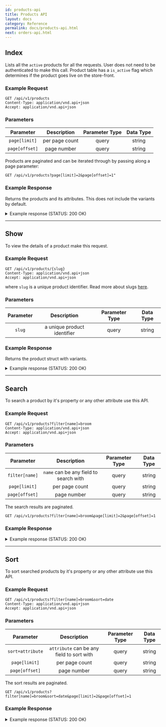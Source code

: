 ```yaml
---
id: products-api
title: Products API
layout: docs
category: Reference
permalink: docs/products-api.html
next: orders-api.html
---
```


## Index

Lists all the `active` products for all the requests. User does not need to be authenticated to make this call. Product table has a `is_active` flag which determines if the product goes live on the store-front.

### Example Request

```
GET /api/v1/products
Content-Type: application/vnd.api+json
Accept: application/vnd.api+json
```

### Parameters

| Parameter      | Description                                                | Parameter Type | Data Type |
|:--------------:|:----------------------------------------------------------:|:--------------:|:---------:|
| `page[limit]`  | per page count                                             | query          | string    |
| `page[offset]` | page number                                                | query          | string    |

Products are paginated and can be iterated through by passing along a page parameter:

```
GET /api/v1/products?page[limit]=2&page[offset]=1"
```

###  Example Response

Returns the products and its attributes. This does not include the variants by default.

<details><summary>Example response (STATUS: 200 OK)</summary>

```json
{
  "data": [
    {
      "attributes": {
        "available_on": null,
        "deleted_at": null,
        "description": "\"This ...is the Golden Snitch, and it's the most important ball of the lot. It's very hard to catch because it's so fast and difficult to see. It's the Seeker's job to catch it.\"",
        "discontinue_on": null,
        "images": [
          {
            "product_url": "https://snitch-product-images.s3.amazonaws.com/uploads/images/product/14/images/snitch%20.jpeg"
          }
        ],
        "max_retail_price": {
          "amount": "1200.00",
          "currency": "USD"
        },
        "meta_description": null,
        "meta_keywords": null,
        "meta_title": null,
        "name": "Golden snitch",
        "promotionable": null,
        "rating_summary": {
          "average_rating": "5.0",
          "rating_list": {
            "5": {
              "position": 5,
              "value": "100.0"
            }
          },
          "review_count": 1
        },
        "selling_price": {
          "amount": "1000.00",
          "currency": "USD"
        },
        "slug": "golden-snitch"
      },
      "id": "14",
      "links": {
        "self": "/products/golden-snitch"
      },
      "relationships": {
        "options": {},
        "reviews": {},
        "theme": {
          "data": null
        },
        "variants": {}
      },
      "type": "product"
    },
    {
      "attributes": {
        "available_on": null,
        "deleted_at": null,
        "description": "Nimbus 2000 broomNimbus 2000 broomNimbus 2000 broomNimbus 2000 broomNimbus 2000 broomNimbus 2000 broomNimbus 2000 broomNimbus 2000 broomNimbus 2000 broomNimbus 2000 broomNimbus 2000 broom",
        "discontinue_on": null,
        "images": [
          {
            "product_url": "https://snitch-product-images.s3.amazonaws.com/uploads/images/product/11/images/Nimbus_2000_1.jpg"
          }
        ],
        "max_retail_price": {
          "amount": "1000.00",
          "currency": "USD"
        },
        "meta_description": null,
        "meta_keywords": null,
        "meta_title": null,
        "name": "Nimbus 2000 broom",
        "promotionable": null,
        "rating_summary": {
          "average_rating": "4.5",
          "rating_list": {
            "4": {
              "position": 4,
              "value": "50.0"
            },
            "5": {
              "position": 5,
              "value": "50.0"
            }
          },
          "review_count": 2
        },
        "selling_price": {
          "amount": "800.00",
          "currency": "USD"
        },
        "slug": "nimbus-2000-broom"
      },
      "id": "11",
      "links": {
        "self": "/products/nimbus-2000-broom"
      },
      "relationships": {
        "options": {},
        "reviews": {},
        "theme": {
          "data": {
            "id": "1",
            "type": "variation_theme"
          }
        },
        "variants": {}
      },
      "type": "product"
    }
  ],
  "jsonapi": {
    "version": "1.0"
  },
  "links": {
    "last": "http://localhost:3000/api/v1/products?page[limit]=2&page[offset]=2",
    "next": "http://localhost:3000/api/v1/products?page[limit]=2&page[offset]=2",
    "self": "http://localhost:3000/api/v1/products?page[limit]=2&page[offset]=1"
  }
}
```

</details>



-----
## Show

To view the details of a product make this request.

### Example Request

```
GET /api/v1/products/{slug}
Content-Type: application/vnd.api+json
Accept: application/vnd.api+json
```

where `slug` is a unique product identifier. Read more about slugs [here](https://confluence.atlassian.com/bitbucket/what-is-a-slug-224395839.html).

### Parameters

| Parameter      | Description                                                | Parameter Type | Data Type |
|:--------------:|:----------------------------------------------------------:|:--------------:|:---------:|
| `slug`         | a unique product identifier                                | query          | string    |


### Example Response

Returns the product struct with variants.

<details><summary>Example response (STATUS: 200 OK)</summary>

```
{
  "data": {
    "attributes": {
      "available_on": null,
      "deleted_at": null,
      "description": "Nimbus 2000 wooden shaft for broomstick - Harry Potter. Material - Pine. Handmade - with carved sign, finished with a stain & mineral oil (without chemical). Only sign have a paint.",
      "discontinue_on": null,
      "images": [
        {
          "product_url": "https://snitch-product-images.s3.amazonaws.com/uploads/images/product/11/images/Nimbus_2000_1.jpg"
        }
      ],
      "max_retail_price": {
        "amount": "1000.00",
        "currency": "USD"
      },
      "meta_description": null,
      "meta_keywords": null,
      "meta_title": null,
      "name": "Nimbus 2000 broom",
      "promotionable": null,
      "rating_summary": {
        "average_rating": "4.5",
        "rating_list": {
          "4": {
            "position": 4,
            "value": "50.0"
          },
          "5": {
            "position": 5,
            "value": "50.0"
          }
        },
        "review_count": 2
      },
      "selling_price": {
        "amount": "800.00",
        "currency": "USD"
      },
      "slug": "nimbus-2000-broom"
    },
    "id": "11",
    "links": {
      "self": "/products/nimbus-2000-broom"
    },
    "relationships": {
      "options": {
        "data": []
      },
      "reviews": {
        "data": [
          {
            "id": "4",
            "type": "review"
          },
          {
            "id": "5",
            "type": "review"
          }
        ]
      },
      "theme": {
        "data": {
          "id": "1",
          "type": "variation_theme"
        }
      },
      "variants": {
        "data": [
          {
            "id": "12",
            "type": "product"
          },
          {
            "id": "13",
            "type": "product"
          }
        ]
      }
    },
    "type": "product"
  },
  "included": [
    {
      "attributes": {
        "display_name": "color",
        "name": "color"
      },
      "id": "1",
      "type": "option_type"
    },
    {
      "attributes": {
        "display_name": null,
        "option_type_id": 1,
        "value": "Brown"
      },
      "id": "1",
      "relationships": {
        "option_type": {
          "data": {
            "id": "1",
            "type": "option_type"
          }
        }
      },
      "type": "product_option_value"
    },
    {
      "attributes": {
        "name": "color"
      },
      "id": "1",
      "relationships": {
        "option_types": {
          "data": [
            {
              "id": "1",
              "type": "option_type"
            }
          ]
        }
      },
      "type": "variation_theme"
    },
    {
      "attributes": {
        "display_name": null,
        "option_type_id": 1,
        "value": "Gray"
      },
      "id": "2",
      "relationships": {
        "option_type": {
          "data": {
            "id": "1",
            "type": "option_type"
          }
        }
      },
      "type": "product_option_value"
    },
    {
      "attributes": {},
      "id": "4",
      "relationships": {
        "rating_option": {
          "data": {
            "id": "5",
            "type": "rating_options"
          }
        }
      },
      "type": "rating_option_vote"
    },
    {
      "attributes": {
        "code": "4",
        "position": 4,
        "value": 4
      },
      "id": "4",
      "type": "rating_options"
    },
    {
      "attributes": {
        "description": "Nice broom i live this.",
        "locale": "en",
        "name": "Hermoine",
        "title": "Nice Product",
        "updated_at": "2018-09-28T06:06:47.089817"
      },
      "id": "4",
      "links": {
        "self": "/reviews/4"
      },
      "relationships": {
        "rating_option_vote": {
          "data": {
            "id": "4",
            "type": "rating_option_vote"
          }
        }
      },
      "type": "review"
    },
    {
      "attributes": {},
      "id": "5",
      "relationships": {
        "rating_option": {
          "data": {
            "id": "4",
            "type": "rating_options"
          }
        }
      },
      "type": "rating_option_vote"
    },
    {
      "attributes": {
        "code": "5",
        "position": 5,
        "value": 5
      },
      "id": "5",
      "type": "rating_options"
    },
    {
      "attributes": {
        "description": "Great product nice seating.",
        "locale": "en",
        "name": "Ron",
        "title": "Go for it.",
        "updated_at": "2018-09-28T06:10:46.771429"
      },
      "id": "5",
      "links": {
        "self": "/reviews/5"
      },
      "relationships": {
        "rating_option_vote": {
          "data": {
            "id": "5",
            "type": "rating_option_vote"
          }
        }
      },
      "type": "review"
    },
    {
      "attributes": {
        "available_on": null,
        "deleted_at": null,
        "description": null,
        "discontinue_on": null,
        "images": [
          {
            "product_url": "https://snitch-product-images.s3.amazonaws.com/uploads/images/product/12/images/Nimbus_2000_1.jpg"
          }
        ],
        "max_retail_price": {
          "amount": "1000.00",
          "currency": "USD"
        },
        "meta_description": null,
        "meta_keywords": null,
        "meta_title": null,
        "name": "Nimbus 2000 broom Brown",
        "promotionable": null,
        "rating_summary": {
          "average_rating": "4.0",
          "rating_list": {
            "4": {
              "position": 4,
              "value": "100.0"
            }
          },
          "review_count": 1
        },
        "selling_price": {
          "amount": "800.00",
          "currency": "USD"
        },
        "slug": "nimbus-2000-broom-brown"
      },
      "id": "12",
      "links": {
        "self": "/products/nimbus-2000-broom-brown"
      },
      "relationships": {
        "options": {
          "data": [
            {
              "id": "1",
              "type": "product_option_value"
            }
          ]
        },
        "reviews": {},
        "theme": {
          "data": null
        },
        "variants": {}
      },
      "type": "product"
    },
    {
      "attributes": {
        "available_on": null,
        "deleted_at": null,
        "description": "Nimbus 2000 broom GrayNimbus 2000 broom GrayNimbus 2000 broom GrayNimbus 2000 broom GrayNimbus 2000 broom GrayNimbus 2000 broom GrayNimbus 2000 broom Gray",
        "discontinue_on": null,
        "images": [
          {
            "product_url": "https://snitch-product-images.s3.amazonaws.com/uploads/images/product/13/images/white.jpg"
          }
        ],
        "max_retail_price": {
          "amount": "800.00",
          "currency": "USD"
        },
        "meta_description": null,
        "meta_keywords": null,
        "meta_title": null,
        "name": "Nimbus 2000 broom Gray",
        "promotionable": null,
        "rating_summary": {
          "average_rating": "3.0",
          "rating_list": {
            "2": {
              "position": 2,
              "value": "50.0"
            },
            "4": {
              "position": 4,
              "value": "50.0"
            }
          },
          "review_count": 2
        },
        "selling_price": {
          "amount": "500.00",
          "currency": "USD"
        },
        "slug": "nimbus-2000-broom-gray"
      },
      "id": "13",
      "links": {
        "self": "/products/nimbus-2000-broom-gray"
      },
      "relationships": {
        "options": {
          "data": [
            {
              "id": "2",
              "type": "product_option_value"
            }
          ]
        },
        "reviews": {},
        "theme": {
          "data": null
        },
        "variants": {}
      },
      "type": "product"
    }
  ],
  "jsonapi": {
    "version": "1.0"
  }
}
```
</details>


-----
## Search

To search a product by it's property or any other attribute use this API.

### Example Request

```
GET /api/v1/products?filter[name]=broom
Content-Type: application/vnd.api+json
Accept: application/vnd.api+json
```

### Parameters

| Parameter      | Description                            | Parameter Type | Data Type |
|:--------------:|:--------------------------------------:|:--------------:|:---------:|
| `filter[name]` | `name` can be any field to search with | query          | string    |
| `page[limit]`  | per page count                         | query          | string    |
| `page[offset]` | page number                            | query          | string    |


The search results are paginated.

```
GET /api/v1/products?filter[name]=broom&page[limit]=2&page[offset]=1
```

### Example Response

<details><summary>Example response (STATUS: 200 OK)</summary>

```
{
  "data": [
    {
      "attributes": {
        "available_on": null,
        "deleted_at": null,
        "description": "Nimbus 2000 wooden shaft for broomstick - Harry Potter. Material - Pine. Handmade - with carved sign, finished with a stain & mineral oil (without chemical). Only sign have a paint.",
        "discontinue_on": null,
        "images": [
          {
            "product_url": "https://snitch-product-images.s3.amazonaws.com/uploads/images/product/11/images/Nimbus_2000_1.jpg"
          }
        ],
        "max_retail_price": {
          "amount": "1000.00",
          "currency": "USD"
        },
        "meta_description": null,
        "meta_keywords": null,
        "meta_title": null,
        "name": "Nimbus 2000 broom",
        "promotionable": null,
        "rating_summary": {
          "average_rating": "4.5",
          "rating_list": {
            "4": {
              "position": 4,
              "value": "50.0"
            },
            "5": {
              "position": 5,
              "value": "50.0"
            }
          },
          "review_count": 2
        },
        "selling_price": {
          "amount": "800.00",
          "currency": "USD"
        },
        "slug": "nimbus-2000-broom"
      },
      "id": "11",
      "links": {
        "self": "/products/nimbus-2000-broom"
      },
      "relationships": {
        "options": {},
        "reviews": {},
        "theme": {
          "data": {
            "id": "1",
            "type": "variation_theme"
          }
        },
        "variants": {}
      },
      "type": "product"
    },
    {
      "attributes": {
        "available_on": null,
        "deleted_at": null,
        "description": null,
        "discontinue_on": null,
        "images": [
          {
            "product_url": "https://snitch-product-images.s3.amazonaws.com/uploads/images/product/12/images/Nimbus_2000_1.jpg"
          }
        ],
        "max_retail_price": {
          "amount": "1000.00",
          "currency": "USD"
        },
        "meta_description": null,
        "meta_keywords": null,
        "meta_title": null,
        "name": "Nimbus 2000 broom Brown",
        "promotionable": null,
        "rating_summary": {
          "average_rating": "4.0",
          "rating_list": {
            "4": {
              "position": 4,
              "value": "100.0"
            }
          },
          "review_count": 1
        },
        "selling_price": {
          "amount": "800.00",
          "currency": "USD"
        },
        "slug": "nimbus-2000-broom-brown"
      },
      "id": "12",
      "links": {
        "self": "/products/nimbus-2000-broom-brown"
      },
      "relationships": {
        "options": {},
        "reviews": {},
        "theme": {
          "data": null
        },
        "variants": {}
      },
      "type": "product"
    }
  ],
  "jsonapi": {
    "version": "1.0"
  },
  "links": {
    "self": "http://localhost:3000/api/v1/products?filter[name]=broom&page[limit]=2&page[offset]=1"
  }
}
```

</details>


-----
## Sort

To sort searched products by it's property or any other attribute use this API.

### Example Request

```
GET /api/v1/products?filter[name]=broom&sort=date
Content-Type: application/vnd.api+json
Accept: application/vnd.api+json
```

### Parameters

| Parameter      | Description                            | Parameter Type | Data Type |
|:--------------:|:--------------------------------------:|:--------------:|:---------:|
| `sort=attribute` | `attribute` can be any field to sort with | query          | string    |
| `page[limit]`  | per page count                         | query          | string    |
| `page[offset]` | page number                            | query          | string    |


The sort results are paginated.

```
GET /api/v1/products?filter[name]=broom&sort=date&page[limit]=2&page[offset]=1
```

### Example Response

<details><summary>Example response (STATUS: 200 OK)</summary>

```
{
  "data": [
    {
      "attributes": {
        "available_on": null,
        "deleted_at": null,
        "description": "Nimbus 2000 broom GrayNimbus 2000 broom GrayNimbus 2000 broom GrayNimbus 2000 broom GrayNimbus 2000 broom GrayNimbus 2000 broom GrayNimbus 2000 broom Gray",
        "discontinue_on": null,
        "images": [
          {
            "product_url": "https://snitch-product-images.s3.amazonaws.com/uploads/images/product/13/images/white.jpg"
          }
        ],
        "max_retail_price": {
          "amount": "800.00",
          "currency": "USD"
        },
        "meta_description": null,
        "meta_keywords": null,
        "meta_title": null,
        "name": "Nimbus 2000 broom Gray",
        "promotionable": null,
        "rating_summary": {
          "average_rating": "3.0",
          "rating_list": {
            "2": {
              "position": 2,
              "value": "50.0"
            },
            "4": {
              "position": 4,
              "value": "50.0"
            }
          },
          "review_count": 2
        },
        "selling_price": {
          "amount": "500.00",
          "currency": "USD"
        },
        "slug": "nimbus-2000-broom-gray"
      },
      "id": "13",
      "links": {
        "self": "/products/nimbus-2000-broom-gray"
      },
      "relationships": {
        "options": {},
        "reviews": {},
        "theme": {
          "data": null
        },
        "variants": {}
      },
      "type": "product"
    },
    {
      "attributes": {
        "available_on": null,
        "deleted_at": null,
        "description": null,
        "discontinue_on": null,
        "images": [
          {
            "product_url": "https://snitch-product-images.s3.amazonaws.com/uploads/images/product/12/images/Nimbus_2000_1.jpg"
          }
        ],
        "max_retail_price": {
          "amount": "1000.00",
          "currency": "USD"
        },
        "meta_description": null,
        "meta_keywords": null,
        "meta_title": null,
        "name": "Nimbus 2000 broom Brown",
        "promotionable": null,
        "rating_summary": {
          "average_rating": "4.0",
          "rating_list": {
            "4": {
              "position": 4,
              "value": "100.0"
            }
          },
          "review_count": 1
        },
        "selling_price": {
          "amount": "800.00",
          "currency": "USD"
        },
        "slug": "nimbus-2000-broom-brown"
      },
      "id": "12",
      "links": {
        "self": "/products/nimbus-2000-broom-brown"
      },
      "relationships": {
        "options": {},
        "reviews": {},
        "theme": {
          "data": null
        },
        "variants": {}
      },
      "type": "product"
    }
  ],
  "jsonapi": {
    "version": "1.0"
  },
  "links": {
    "self": "http://localhost:3000/api/v1/products?filter[name]=broom&page[limit]=2&page[offset]=1&sort=date"
  }
}
```

</details>
